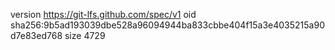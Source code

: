 version https://git-lfs.github.com/spec/v1
oid sha256:9b5ad193039dbe528a96094944ba833cbbe404f15a3e4035215a90d7e83ed768
size 4729
